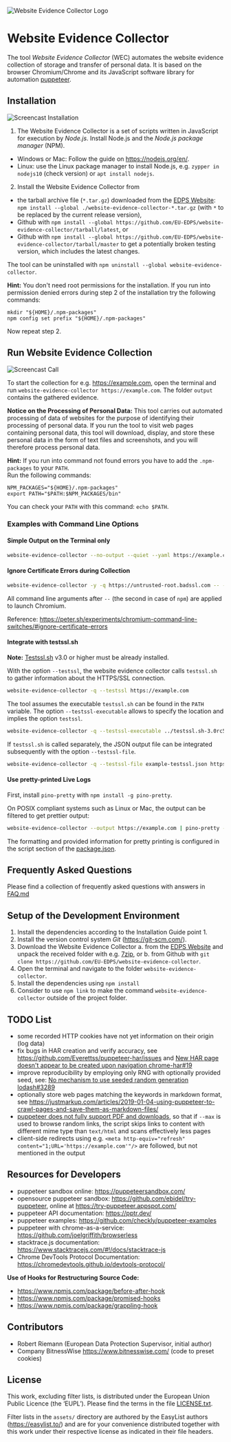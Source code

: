 ![Website Evidence Collector Logo](assets/wec_logo.svg)

# Website Evidence Collector

The tool *Website Evidence Collector* (WEC) automates the website evidence collection of storage and transfer of personal data. It is based on the browser Chromium/Chrome and its JavaScript software library for automation [puppeteer].

[puppeteer]: https://developers.google.com/web/tools/puppeteer/

## Installation

![Screencast Installation](screencast-installation.svg "Screencast Installation")

1. The Website Evidence Collector is a set of scripts written in JavaScript for execution by *Node.js*. Install Node.js and the *Node.js package manager* (NPM).
  - Windows or Mac: Follow the guide on <https://nodejs.org/en/>.
  - Linux: use the Linux package manager to install Node.js, e.g. `zypper in nodejs10` (check version) or `apt install nodejs`.
2. Install the Website Evidence Collector from
  - the tarball archive file (`*.tar.gz`) downloaded from the [EDPS Website](https://edps.europa.eu/press-publications/edps-inspection-software_en): `npm install --global ./website-evidence-collector-*.tar.gz` (with `*` to be replaced by the current release version),
  - Github with `npm install --global https://github.com/EU-EDPS/website-evidence-collector/tarball/latest`, or
  - Github with `npm install --global https://github.com/EU-EDPS/website-evidence-collector/tarball/master` to get a potentially broken testing version, which includes the latest changes.

The tool can be uninstalled with `npm uninstall --global website-evidence-collector`.

**Hint:** You don't need root permissions for the installation. If you run into permission denied errors during step 2 of the installation try the following commands:

`mkdir "${HOME}/.npm-packages"`  
`npm config set prefix "${HOME}/.npm-packages"`

Now repeat step 2.


## Run Website Evidence Collection

![Screencast Call](screencast-call.svg "Screencast Call")

To start the collection for e.g. <https://example.com>, open the terminal and run `website-evidence-collector https://example.com`. The folder `output` contains the gathered evidence.

**Notice on the Processing of Personal Data:** This tool carries out automated processing of data of websites for the purpose of identifying their processing of personal data. If you run the tool to visit web pages containing personal data, this tool will download, display, and store these personal data in the form of text files and screenshots, and you will therefore process personal data.

**Hint:**
If you run into command not found errors you have to add the `.npm-packages` to your `PATH`.  
Run the following commands:

`NPM_PACKAGES="${HOME}/.npm-packages"`  
`export PATH="$PATH:$NPM_PACKAGES/bin"`

You can check your `PATH` with this command: `echo $PATH`.

### Examples with Command Line Options

#### Simple Output on the Terminal only

```sh
website-evidence-collector --no-output --quiet --yaml https://example.com
```

#### Ignore Certificate Errors during Collection

```sh
website-evidence-collector -y -q https://untrusted-root.badssl.com -- --ignore-certificate-errors
```

All command line arguments after `--` (the second in case of `npm`) are applied to launch Chromium.

Reference: <https://peter.sh/experiments/chromium-command-line-switches/#ignore-certificate-errors>

#### Integrate with testssl.sh

**Note:** [Testssl.sh](https://testssl.sh/) v3.0 or higher must be already installed.

With the option `--testssl`, the website evidence collector calls `testssl.sh`
to gather information about the HTTPS/SSL connection.

```sh
website-evidence-collector -q --testssl https://example.com
```

The tool assumes the executable `testssl.sh` can be found in the `PATH` variable. The option `--testssl-executable` allows to specify the location and implies the option `testssl`.

```sh
website-evidence-collector -q --testssl-executable ../testssl.sh-3.0rc5/testssl.sh https://example.com
```

If `testssl.sh` is called separately, the JSON output file can be integrated subsequently with the option `--testssl-file`.

```sh
website-evidence-collector -q --testssl-file example-testssl.json https://example.com
```

#### Use pretty-printed Live Logs

First, install `pino-pretty` with `npm install -g pino-pretty`.

On POSIX compliant systems such as Linux or Mac, the output can be filtered to get prettier output:

```sh
website-evidence-collector --output https://example.com | pino-pretty --timestampKey timestamp --messageKey type --ignore stack,raw,origin
```

The formatting and provided information for pretty printing is configured in the script section of the [package.json](./package.json).

## Frequently Asked Questions

Please find a collection of frequently asked questions with answers in [FAQ.md](FAQ.md)

## Setup of the Development Environment

1. Install the dependencies according to the Installation Guide point 1.
2. Install the version control system *Git* (<https://git-scm.com/>).
3. Download the Website Evidence Collector
  a. from the [EDPS Website](https://edps.europa.eu/press-publications/edps-inspection-software_en) and unpack the received folder with e.g. [7zip](https://www.7-zip.org), or
  b. from Github with `git clone https://github.com/EU-EDPS/website-evidence-collector`.
4. Open the terminal and navigate to the folder `website-evidence-collector`.
5. Install the dependencies using `npm install`
6. Consider to use `npm link` to make the command `website-evidence-collector` outside of the project folder.

## TODO List

- some recorded HTTP cookies have not yet information on their origin (log data)
- fix bugs in HAR creation and verify accuracy, see <https://github.com/Everettss/puppeteer-har/issues> and [New HAR page doesn't appear to be created upon navigation chrome-har#19](https://github.com/sitespeedio/chrome-har/issues/19)
- improve reproducibility by employing only RNG with optionally provided seed, see: [No mechanism to use seeded random generation lodash#3289](https://github.com/lodash/lodash/issues/3289)
- optionally store web pages matching the keywords in markdown format, see <https://justmarkup.com/articles/2019-01-04-using-puppeteer-to-crawl-pages-and-save-them-as-markdown-files/>
- [puppeteer does not fully support PDF and downloads](https://github.com/puppeteer/puppeteer/issues/2794), so that if `--max` is used to browse random links, the script skips links to content with different mime type than `text/html` and scans effectively less pages
- client-side redirects using e.g. `<meta http-equiv="refresh" content="1;URL='https://example.com'"/>` are followed, but not mentioned in the output

## Resources for Developers

- puppeteer sandbox online: <https://puppeteersandbox.com/>
- opensource puppeteer sandbox: <https://github.com/ebidel/try-puppeteer>, online at <https://try-puppeteer.appspot.com/>
- puppeteer API documentation: <https://pptr.dev/>
- puppeteer examples: <https://github.com/checkly/puppeteer-examples>
- puppeteer with chrome-as-a-service: <https://github.com/joelgriffith/browserless>
- stacktrace.js documentation: <https://www.stacktracejs.com/#!/docs/stacktrace-js>
- Chrome DevTools Protocol Documentation: <https://chromedevtools.github.io/devtools-protocol/>

**Use of Hooks for Restructuring Source Code:**

- https://www.npmjs.com/package/before-after-hook
- https://www.npmjs.com/package/promised-hooks
- https://www.npmjs.com/package/grappling-hook

## Contributors

- Robert Riemann (European Data Protection Supervisor, initial author)
- Company BitnessWise <https://www.bitnesswise.com/> (code to preset cookies)

## License

This work, excluding filter lists, is distributed under the European Union Public Licence (the ‘EUPL’). Please find the terms in the file [LICENSE.txt](./LICENSE.txt).

Filter lists in the `assets/` directory are authored by the EasyList authors (<https://easylist.to/>) and are for your convenience distributed together with this work under their respective license as indicated in their file headers.

